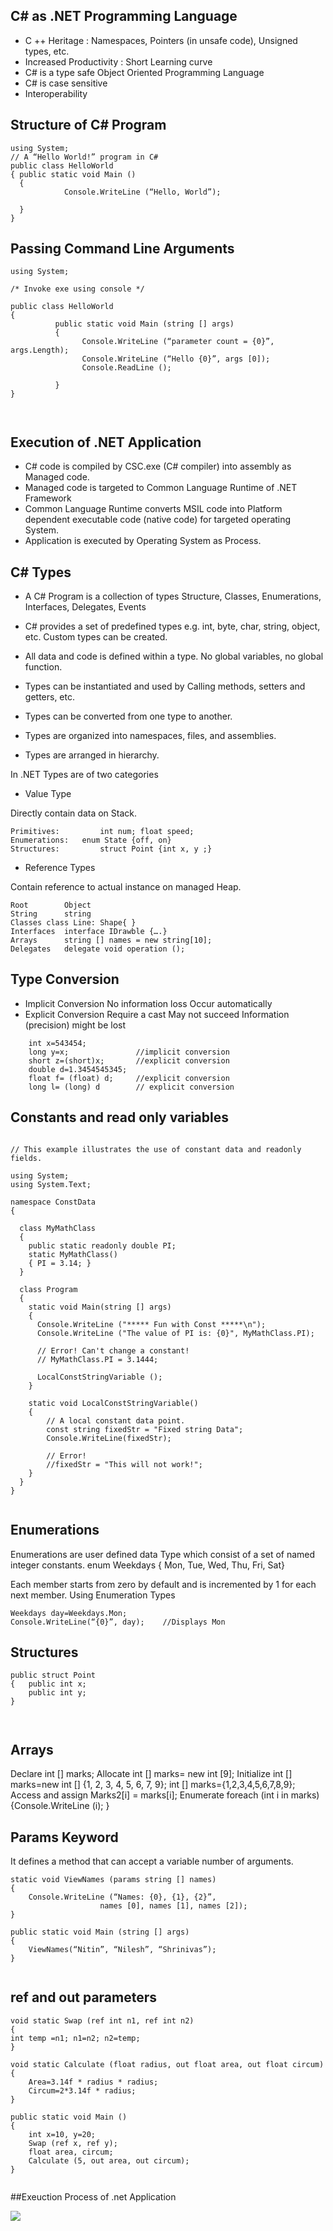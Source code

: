 ## C# as .NET Programming Language

- C ++ Heritage : 	Namespaces, Pointers (in unsafe code),	Unsigned types, etc.
- Increased Productivity : 	Short Learning curve
- C# is a type safe Object Oriented Programming Language
- C# is case sensitive
- Interoperability

## Structure of C# Program


```
using System;
// A “Hello World!” program in C#
public class HelloWorld
{ public static void Main ()
  {
            Console.WriteLine (“Hello, World”);

  }
}

```

## Passing Command Line Arguments


```
using System;

/* Invoke exe using console */

public class HelloWorld
{
          public static void Main (string [] args)
          {
                Console.WriteLine (“parameter count = {0}”, args.Length);
                Console.WriteLine (“Hello {0}”, args [0]);
                Console.ReadLine ();

          }
}



```


## Execution of .NET Application

- C# code is compiled by CSC.exe (C# compiler) into assembly as Managed code.
- Managed code is targeted to Common Language Runtime of .NET Framework
- Common Language Runtime converts MSIL code into Platform dependent executable code (native code) for targeted operating System.
- Application is executed by Operating System as Process.


## C# Types

- A C# Program is a collection of types
	Structure, Classes, Enumerations, Interfaces, Delegates, Events
- C# provides a set of predefined types
	e.g. int, byte, char, string, object, etc.
Custom types can be created.
- All data and code is defined within a type.
	No global variables, no global function.


- Types can be instantiated and used by
	Calling methods, setters and getters, etc.
- Types can be converted from one type to another.
- Types are organized into namespaces, files, and assemblies.
- Types are arranged in hierarchy.

In .NET Types are of two categories

- Value Type
	
Directly contain data on Stack.	

	Primitives: 		int num; float speed;
	Enumerations: 	enum State {off, on}
	Structures: 		struct Point {int x, y ;}


- Reference Types

Contain reference to actual instance on managed Heap.

	Root		Object
	String		string
	Classes	class Line: Shape{ }
	Interfaces	interface IDrawble {….}
	Arrays		string [] names = new string[10];
	Delegates	delegate void operation ();
 


## Type Conversion
- Implicit Conversion
	No information loss
	Occur automatically
- Explicit Conversion
	Require a cast
	May not succeed
	Information (precision) might be lost


```
    int x=543454;
    long y=x;				//implicit conversion
    short z=(short)x;  		//explicit conversion
    double d=1.3454545345;
    float f= (float) d;		//explicit conversion
    long l= (long) d		// explicit conversion

```

## Constants and read only variables
```

// This example illustrates the use of constant data and readonly fields.

using System;
using System.Text;

namespace ConstData
{
 
  class MyMathClass
  {
    public static readonly double PI;
    static MyMathClass()
    { PI = 3.14; }
  }
 
  class Program
  {
    static void Main(string [] args)
    {
      Console.WriteLine ("***** Fun with Const *****\n");
      Console.WriteLine ("The value of PI is: {0}", MyMathClass.PI);

      // Error! Can't change a constant!
      // MyMathClass.PI = 3.1444;

      LocalConstStringVariable ();
    }

    static void LocalConstStringVariable()
    {
      	// A local constant data point.
      	const string fixedStr = "Fixed string Data";
      	Console.WriteLine(fixedStr);

      	// Error!
      	//fixedStr = "This will not work!";
    }
  }
}


```

## Enumerations

Enumerations are user defined data Type which consist of a set of named integer constants.
enum Weekdays { Mon, Tue, Wed, Thu, Fri, Sat}

Each member starts from zero by default and is incremented by 1 for each next member.
Using Enumeration Types
```
Weekdays day=Weekdays.Mon;
Console.WriteLine(“{0}”, day);    //Displays Mon

```

## Structures
```
public struct Point
{	public int x;
    public int y;
}



```

## Arrays

Declare
	int [] marks;
Allocate
	int [] marks= new int [9];
Initialize
	int [] marks=new int [] {1, 2, 3, 4, 5, 6, 7, 9};
	int [] marks={1,2,3,4,5,6,7,8,9};
Access and assign
	Marks2[i] = marks[i];
Enumerate
	foreach (int i in marks) {Console.WriteLine (i); }

## Params Keyword
It defines a method that can accept a variable number of arguments.
```
static void ViewNames (params string [] names)
{
 	Console.WriteLine (“Names: {0}, {1}, {2}”, 
                    names [0], names [1], names [2]);
}

public static void Main (string [] args)
{     
  	ViewNames(“Nitin”, “Nilesh”, “Shrinivas”);
}


```


## ref and out parameters

```
void static Swap (ref int n1, ref int n2)
{
int temp =n1; n1=n2; n2=temp;
}

void static Calculate (float radius, out float area, out float circum)
{
	Area=3.14f * radius * radius;
	Circum=2*3.14f * radius;
}

public static void Main ()
{
    int x=10, y=20;
    Swap (ref x, ref y);
    float area, circum;
    Calculate (5, out area, out circum);
}


```

##Exeuction Process of .net Application

<img src="/images/CSharp/Execution.jpg"/>